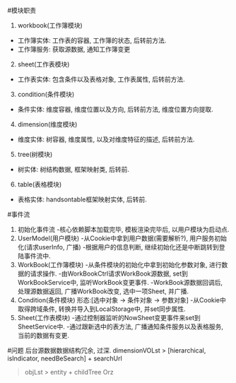 #模块职责
1. workbook(工作簿模块)
  - 工作簿实体: 工作表的容器, 工作簿的状态, 后转前方法.
  - 工作簿服务: 获取源数据, 通知工作簿变更
2. sheet(工作表模块)
  - 工作表实体: 包含条件以及表格对象, 工作表属性, 后转前方法.
3. condition(条件模块)
  - 条件实体: 维度容器, 维度位置以及方向, 后转前方法, 维度位置方向提取.
4. dimension(维度模块)
  - 维度实体: 树容器, 维度属性, 以及对维度特征的描述, 后转前方法.
5. tree(树模块)
  - 树实体: 树结构数据, 框架映射类, 后转前.
6. table(表格模块)
  - 表格实体: handsontable框架映射实体, 后转前.

#事件流
1. 初始化事件流
  -核心依赖脚本加载完毕, 模板渲染完毕后, 以用户模块为启动点.
  1. UserModel(用户模块)
  -从Cookie中拿到用户数据(需要解析?), 用户服务初始化(请求userInfo, 广播)
  -根据用户的信息判断, 继续初始化还是中断跳转到登陆事件流中.
  3. WorkBook(工作簿模块)
  -从条件模块的初始化中拿到初始化参数对象, 进行数据的请求操作.
  -由WorkBookCtrl请求WorkBook源数据, set到WorkBookService中, 监听WorkBook变更事件.
  -WorkBook源数据回调后, 处理源数据返回, 广播WorkBook改变, 选中一项Sheet, 并广播.
  2. Condition(条件模块) 形态:[选中对象 -> 条件对象 -> 参数对象]
  -从Cookie中取得跨域条件, 转换并导入到LocalStorage中, 并set同步属性.
  4. Sheet(工作表模块)
  -通过控制器监听的NowSheet变更事件来set到SheetService中.
  -通过跟新选中的表方法, 广播通知条件服务以及表格服务, 当前的数据有变更.

#问题
后台源数据数据结构冗余, 过深.
dimensionVOLst > [hierarchical, isIndicator, needBeSearch] + searchUrl
> objLst > entity + childTree Orz
